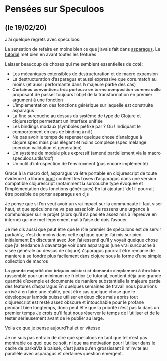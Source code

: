 # Pensées sur Speculoos 

## (le 19/02/20) 

J’ai quelque regrets avec speculoos: 

La sensation de refaire en moins bien ce que j’avais fait dans [asparagus](https://github.com/pbaille/asparagus). Le [tutorial](https://github.com/pbaille/asparagus/blob/master/tutorial.org) met bien en avant toutes les features 

Laisser beaucoup de choses qui me semblent essentielles de coté: 
- Les mécaniques extensibles de destructuration et de macro expansion
- La destructuration d’asparagus et aussi expressive que core.match au moins (et aussi performante dans la majeure partie des cas)
- Certaines conventions très porteuse en terme composition comme celle proposant de passer toujours l’objet de la transformation en premier argument à une fonction 
- L’implementation des fonctions générique sur laquelle est construite asparagus 
- La fine surcouche au dessus du système de type de Clojure et clojurescript permettant un interface unifiée
- Les bindings modaux (symboles préfixé par ? Ou ! Indiquant le comportement en cas de binding à nil )
- Ne pas avoir le temps de repenser quelque chose d’analogue à clojure.spec mais plus élégant et moins complexe (spec mélange coercion validation et génération)
- Un système de module plus expressif (amené partiellement via la macro speculoos.utils/dof) 
- Un outil d’introspection de l’environment (pas encore implémenté)

Grace à la macro dof, asparagus va être portable en clojurescript de toute évidence 
La library [boot](https://github.com/pbaille/boot) contient les bases d’asparagus dans une version compatible clojurescript (notamment la surcouche type évoquée et l’implémentation des fonctions génériques)
En lui ajoutant ‘dof il pourrait être possible de porter asparagus en cljs 

Je pense que si l’on veut avoir un vrai impact sur la communauté il faut viser haut, et que spéculons ne va pas assez loin
Je ressens une urgence à communiquer sur le projet (alors qu’il n’a pas été assez mis à l’épreuve en interne) qui me met légèrement mal à l’aise de dois l’avouer 

Je me dis aussi que peut être que le rôle premier de spéculons est de servir parkaViz, c’est du moins dans cette optique que je l’ai mis sur pied initialement
En discutant avec Jon j’ai ressenti qu’il y voyait quelque chose que j’ai tendance à davantage voir dans asparagus (une vrai surcouche à visée générale au dessus de clojure) 
Asparagus pourrait être remanié de manière à se fondre plus facilement dans clojure sous la forme d’une simple collection de macros 

La grande majorité des briques existent et demande simplement à être bien rassemblé pour un minimum de friction 
Le tutorial, contient déjà une grande quantité d’exemple et documente de manière substantielle la majeure partie des features d’asparagus 
En quelques semaines de travail nous pourrions arrivé à en faire une réalité, peut être pas quelque chose que le développeur lambda puisse utiliser en deux clics mais après tout clojurescript est resté assez obscure et intouchable pour le profane pendant bien longtemps, donc peut être que la priorité n’est pas là dans un premier temps
Je crois qu’il faut nous réserver le temps de l’utiliser et de le tester sérieusement avant de le publier au large.

Voila ce que je pense aujourd’hui et en vitesse 

Je ne suis pas entrain de dire que speculoos en tant que tel n’est pas montrable ou quoi que ce soit, ni que ma motivation pour l’utiliser dans le cadre de parkaViz à baissé, c’est juste qu’en grossissant il m’invite au parallèle avec asparagus et certaines question émergent. 